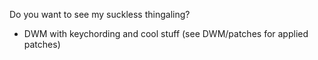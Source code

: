 Do you want to see my suckless thingaling?

- DWM with keychording and cool stuff (see DWM/patches for applied patches)
